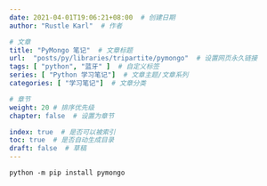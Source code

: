 ```yaml
---
date: 2021-04-01T19:06:21+08:00  # 创建日期
author: "Rustle Karl"  # 作者

# 文章
title: "PyMongo 笔记"  # 文章标题
url:  "posts/py/libraries/tripartite/pymongo"  # 设置网页永久链接
tags: [ "python", "蓝牙" ]  # 自定义标签
series: [ "Python 学习笔记"]  # 文章主题/文章系列
categories: [ "学习笔记"]  # 文章分类

# 章节
weight: 20 # 排序优先级
chapter: false  # 设置为章节

index: true  # 是否可以被索引
toc: true  # 是否自动生成目录
draft: false  # 草稿
---
```


```shell
python -m pip install pymongo
```


```py

```

```py

```


```py

```


```py

```


```py

```


```py

```


```py

```


```py

```


